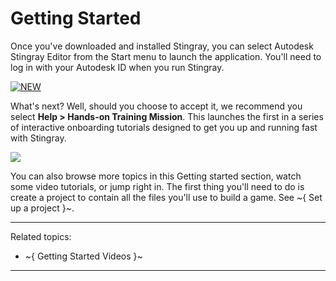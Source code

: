 ﻿# Getting Started

Once you've downloaded and installed Stingray, you can select Autodesk Stingray Editor from the  Start menu to launch the application. You'll need to log in with your Autodesk ID when you run Stingray.

[![NEW](../images/new.png "What else is new in v1.6?")](../release_notes/readme_1.6.html)

What's next? Well, should you choose to accept it, we recommend you select **Help > Hands-on Training Mission**. This launches the first in a series of interactive onboarding tutorials designed to get you up and running fast with Stingray.

![](../gifs/getting_started_gif.gif)

You can also browse more topics in this Getting started section, watch some video tutorials, or jump right in. The first thing you'll need to do is create a project to contain all the files you'll use to build a game. See ~{ Set up a project }~.

---
Related topics:
- ~{ Getting Started Videos }~
---
